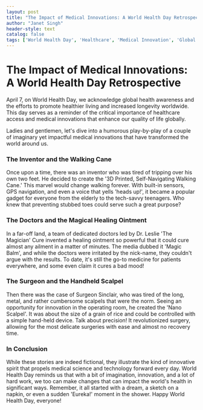 ```yaml
---
layout: post
title: "The Impact of Medical Innovations: A World Health Day Retrospective"
author: "Janet Singh"
header-style: text
catalog: false
tags: ['World Health Day', 'Healthcare', 'Medical Innovation', 'Global Health', 'Laughter is the best medicine', 'Gratitude']
---
```


# The Impact of Medical Innovations: A World Health Day Retrospective

April 7, on World Health Day, we acknowledge global health awareness and the efforts to promote healthier living and increased longevity worldwide. This day serves as a reminder of the critical importance of healthcare access and medical innovations that enhance our quality of life globally.

Ladies and gentlemen, let's dive into a humorous play-by-play of a couple of imaginary yet impactful medical innovations that have transformed the world around us.

### The Inventor and the Walking Cane
Once upon a time, there was an inventor who was tired of tripping over his own two feet. He decided to create the '3D Printed, Self-Navigating Walking Cane.' This marvel would change walking forever. With built-in sensors, GPS navigation, and even a voice that yells 'heads up!', it became a popular gadget for everyone from the elderly to the tech-savvy teenagers. Who knew that preventing stubbed toes could serve such a great purpose?

### The Doctors and the Magical Healing Ointment
In a far-off land, a team of dedicated doctors led by Dr. Leslie 'The Magician' Cure invented a healing ointment so powerful that it could cure almost any ailment in a matter of minutes. The media dubbed it 'Magic Balm', and while the doctors were irritated by the nick-name, they couldn't argue with the results. To date, it's still the go-to medicine for patients everywhere, and some even claim it cures a bad mood!

### The Surgeon and the Handheld Scalpel
Then there was the case of Surgeon Sinclair, who was tired of the long, metal, and rather cumbersome scalpels that were the norm. Seeing an opportunity for innovation in the operating room, he created the 'Nano Scalpel'. It was about the size of a grain of rice and could be controlled with a simple hand-held device. Talk about precision! It revolutionized surgery, allowing for the most delicate surgeries with ease and almost no recovery time.

### In Conclusion
While these stories are indeed fictional, they illustrate the kind of innovative spirit that propels medical science and technology forward every day. World Health Day reminds us that with a bit of imagination, innovation, and a lot of hard work, we too can make changes that can impact the world's health in significant ways. Remember, it all started with a dream, a sketch on a napkin, or even a sudden 'Eureka!' moment in the shower. Happy World Health Day, everyone!